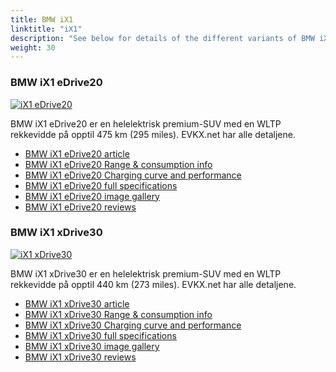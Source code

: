 ```yaml
---
title: BMW iX1
linktitle: "iX1"
description: "See below for details of the different variants of BMW iX1"
weight: 30
---
```

### BMW iX1 eDrive20

<a href="/models/bmw/ix1/ix1_edrive20/"><img src="https://media.evkx.net/multimedia/models/bmw/ix1/ix1_edrive20/main_1_st.jpg" class="img-fluid" alt="iX1 eDrive20" ></a>

BMW iX1 eDrive20 er en helelektrisk premium-SUV med en WLTP rekkevidde på opptil 475 km (295 miles). EVKX.net har alle detaljene. 

- [BMW iX1 eDrive20 article](/models/bmw/ix1/ix1_edrive20/)
- [BMW iX1 eDrive20 Range & consumption info](/models/bmw/ix1/ix1_edrive20/rangeandconsumption)
- [BMW iX1 eDrive20 Charging curve and performance](/models/bmw/ix1/ix1_edrive20/chargingcurve)
- [BMW iX1 eDrive20 full specifications](/models/bmw/ix1/ix1_edrive20/specifications)
- [BMW iX1 eDrive20 image gallery](/models/bmw/ix1/ix1_edrive20/gallery)
- [BMW iX1 eDrive20 reviews](/models/bmw/ix1/ix1_edrive20/reviews)

### BMW iX1 xDrive30

<a href="/models/bmw/ix1/ix1_xdrive30/"><img src="https://media.evkx.net/multimedia/models/bmw/ix1/ix1_xdrive30/main_1_st.jpg" class="img-fluid" alt="iX1 xDrive30" ></a>

BMW iX1 xDrive30 er en helelektrisk premium-SUV med en WLTP rekkevidde på opptil 440 km (273 miles). EVKX.net har alle detaljene. 

- [BMW iX1 xDrive30 article](/models/bmw/ix1/ix1_xdrive30/)
- [BMW iX1 xDrive30 Range & consumption info](/models/bmw/ix1/ix1_xdrive30/rangeandconsumption)
- [BMW iX1 xDrive30 Charging curve and performance](/models/bmw/ix1/ix1_xdrive30/chargingcurve)
- [BMW iX1 xDrive30 full specifications](/models/bmw/ix1/ix1_xdrive30/specifications)
- [BMW iX1 xDrive30 image gallery](/models/bmw/ix1/ix1_xdrive30/gallery)
- [BMW iX1 xDrive30 reviews](/models/bmw/ix1/ix1_xdrive30/reviews)

